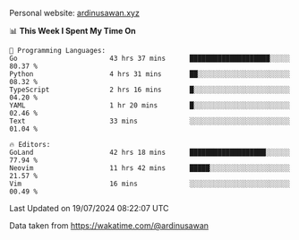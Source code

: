 Personal website: [ardinusawan.xyz](https://ardinusawan.xyz)

<!--START_SECTION:waka-->
📊 **This Week I Spent My Time On** 

```text
💬 Programming Languages: 
Go                       43 hrs 37 mins      ████████████████████░░░░░   80.37 % 
Python                   4 hrs 31 mins       ██░░░░░░░░░░░░░░░░░░░░░░░   08.32 % 
TypeScript               2 hrs 16 mins       █░░░░░░░░░░░░░░░░░░░░░░░░   04.20 % 
YAML                     1 hr 20 mins        █░░░░░░░░░░░░░░░░░░░░░░░░   02.46 % 
Text                     33 mins             ░░░░░░░░░░░░░░░░░░░░░░░░░   01.04 % 

🔥 Editors: 
GoLand                   42 hrs 18 mins      ███████████████████░░░░░░   77.94 % 
Neovim                   11 hrs 42 mins      █████░░░░░░░░░░░░░░░░░░░░   21.57 % 
Vim                      16 mins             ░░░░░░░░░░░░░░░░░░░░░░░░░   00.49 % 
```


 Last Updated on 19/07/2024 08:22:07 UTC
<!--END_SECTION:waka-->
Data taken from https://wakatime.com/@ardinusawan
